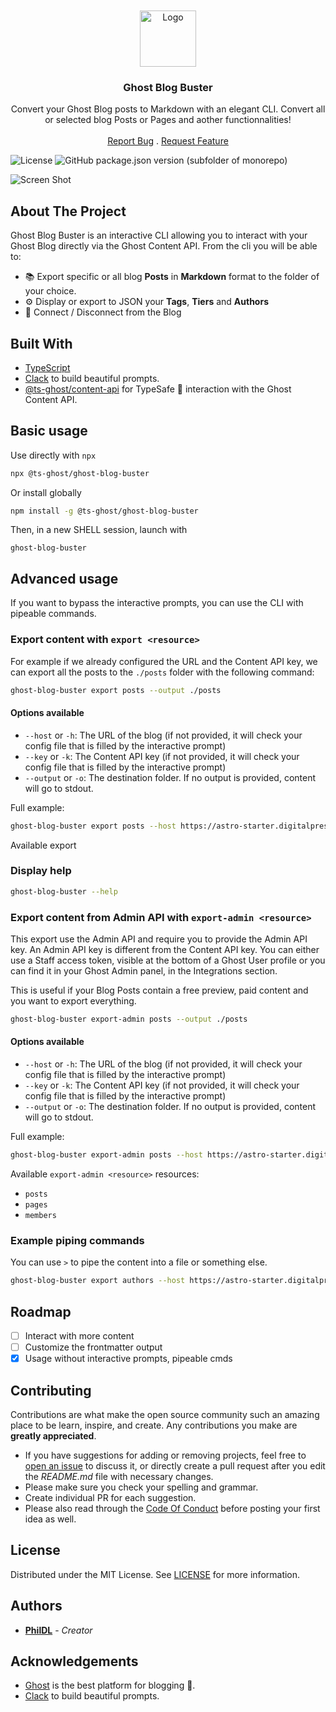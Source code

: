 <br/>
<br/>

<div align="center">
  <a href="https://github.com/PhilDL/ts-ghost">
    <img src="https://user-images.githubusercontent.com/4941205/221596772-398ca6b9-45c4-40e2-9cfc-d85b2da04cc7.png" alt="Logo" width="auto" height="90">
  </a>

  <h3 align="center">Ghost Blog Buster</h3>

  <p align="center">
    Convert your Ghost Blog posts to Markdown with an elegant CLI. Convert all or selected blog Posts or Pages and aother functionnalities!
    <br/>
    <br/>
    <a href="https://github.com/PhilDL/ts-ghost/issues">Report Bug</a>
    .
    <a href="https://github.com/PhilDL/ts-ghost/issues">Request Feature</a>
  </p>
</div>

![License](https://img.shields.io/github/license/PhilDL/ts-ghost) <img alt="GitHub package.json version (subfolder of monorepo)" src="https://img.shields.io/github/package-json/v/PhilDL/ts-ghost?filename=apps%2Fghost-blog-buster%2Fpackage.json">

![Screen Shot](https://user-images.githubusercontent.com/4941205/221599018-60f66258-9cfa-459a-928d-907c2df01f0e.gif)

## About The Project

Ghost Blog Buster is an interactive CLI allowing you to interact with your Ghost Blog directly via the Ghost Content API. From the cli you will be able to:

- 📚 Export specific or all blog **Posts** in **Markdown** format to the folder of your choice. 
- ⚙️ Display or export to JSON your **Tags**, **Tiers** and **Authors**
- 📶 Connect / Disconnect from the Blog

## Built With

- [TypeScript](https://github.com/microsoft/TypeScript)
- [Clack](https://github.com/natemoo-re/clack) to build beautiful prompts.
- [@ts-ghost/content-api](https://www.npmjs.com/package/@ts-ghost/content-api) for TypeSafe 🦾 interaction with the Ghost Content API.

## Basic usage

Use directly with `npx`
```sh
npx @ts-ghost/ghost-blog-buster
```

Or install globally 

```sh
npm install -g @ts-ghost/ghost-blog-buster
```
Then, in a new SHELL session, launch with
```
ghost-blog-buster
```

## Advanced usage

If you want to bypass the interactive prompts, you can use the CLI with pipeable commands. 


### Export content with `export <resource>`

For example if we already configured the URL and the Content API key, we can export all the posts to the `./posts` folder with the following command:

```sh
ghost-blog-buster export posts --output ./posts
```

#### Options available

- `--host` or `-h`: The URL of the blog (if not provided, it will check your config file that is filled by the interactive prompt)
- `--key` or `-k`: The Content API key (if not provided, it will check your config file that is filled by the interactive prompt)
- `--output` or `-o`: The destination folder. If no output is provided, content will go to stdout.

Full example:

```sh
ghost-blog-buster export posts --host https://astro-starter.digitalpress.blog --key e9b414c5d95a5436a647ff04ab --output ./posts
```

Available export 

### Display help
```sh
ghost-blog-buster --help
```

### Export content from Admin API with `export-admin <resource>`

This export use the Admin API and require you to provide the Admin API key. An Admin API key is different from the Content API key. You can either use a Staff access token, visible at the bottom of a Ghost User profile or you can find it in your Ghost Admin panel, in the Integrations section.

This is useful if your Blog Posts contain a free preview, paid content and you want to export everything.

```sh
ghost-blog-buster export-admin posts --output ./posts
```

#### Options available

- `--host` or `-h`: The URL of the blog (if not provided, it will check your config file that is filled by the interactive prompt)
- `--key` or `-k`: The Content API key (if not provided, it will check your config file that is filled by the interactive prompt)
- `--output` or `-o`: The destination folder. If no output is provided, content will go to stdout.

Full example:

```sh
ghost-blog-buster export-admin posts --host https://astro-starter.digitalpress.blog --key 1efedd9db174adee2d23d982:4b74dca0219bad629852191af326a45037346c2231240e0f7aec1f9371cc14e8 --output ./posts
```

Available `export-admin <resource>` resources:
- `posts`
- `pages`
- `members`

### Example piping commands

You can use `>` to pipe the content into a file or something else.

```sh
ghost-blog-buster export authors --host https://astro-starter.digitalpress.blog --key e9b414c5d95a5436a647ff04ab > authors.json
```

## Roadmap

- [ ] Interact with more content
- [ ] Customize the frontmatter output
- [x] Usage without interactive prompts, pipeable cmds

## Contributing

Contributions are what make the open source community such an amazing place to be learn, inspire, and create. Any contributions you make are **greatly appreciated**.
* If you have suggestions for adding or removing projects, feel free to [open an issue](https://github.com/PhilDL/ts-ghost/issues/new) to discuss it, or directly create a pull request after you edit the *README.md* file with necessary changes.
* Please make sure you check your spelling and grammar.
* Create individual PR for each suggestion.
* Please also read through the [Code Of Conduct](https://github.com/PhilDL/ts-ghost/blob/main/CODE_OF_CONDUCT.md) before posting your first idea as well.

## License

Distributed under the MIT License. See [LICENSE](https://github.com/PhilDL/ts-ghost/blob/main/LICENSE.md) for more information.

## Authors

* **[PhilDL](https://github.com/PhilDL)** - *Creator*

## Acknowledgements

* [Ghost](https://ghost.org/) is the best platform for blogging 💖.
* [Clack](https://github.com/natemoo-re/clack) to build beautiful prompts.